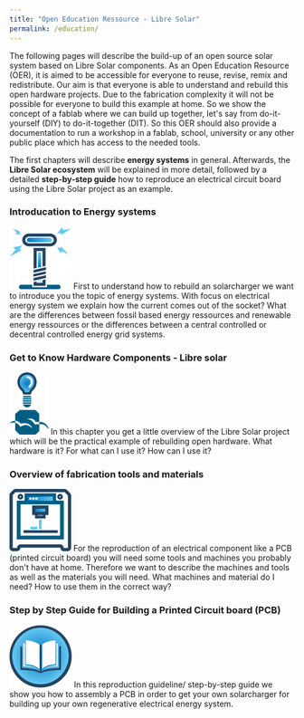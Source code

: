 ```yaml
---
title: "Open Education Ressource - Libre Solar"
permalink: /education/
---
```


The following pages will describe the build-up of an open source solar system based on Libre Solar components. As an Open Education Resource (OER), it is aimed to be accessible for everyone to reuse, revise, remix and redistribute.
Our aim is that everyone is able to understand and rebuild this open hardware projects.
Due to the fabrication complexity it will not be possible for everyone to build this example at home. So we show the concept of a fablab where we can build up together, let's say from do-it-yourself (DIY) to do-it-together (DIT).
So this OER should also provide a documentation to run a workshop in a fablab, school, university or any other public place which has access to the needed tools.

The first chapters will describe **energy systems** in general. Afterwards, the **Libre Solar ecosystem** will be explained in more detail, followed by a detailed **step-by-step guide** how to reproduce an electrical circuit board using the Libre Solar project as an example.

### Introducation to Energy systems
![intro_energy](/media_files/intro_energy.png)
First to understand how to rebuild an solarcharger we want to introduce you the topic of energy systems. With focus on electrical energy system we explain how the current comes out of the socket? What are the differences between fossil based energy ressources and renewable energy ressources or the differences between a central controlled or decentral controlled energy grid systems.

### Get to Know Hardware Components - Libre solar
![intro_libresolar](/media_files/intro_libresolar.png)
In this chapter you get a little overview of the Libre Solar project which will be the practical example of rebuilding open hardware.
What hardware is it? For what can I use it? How can I use it?

### Overview of fabrication tools and materials
![intro_tools](/media_files/intro_tools.png)
For the reproduction of an electrical component like a PCB (printed circuit board) you will need some tools and machines you probably don't have at home. Therefore we want to describe the machines and tools as well as the materials you will need.
What machines and material do I need? How to use them in the correct way?

### Step by Step Guide for Building a Printed Circuit board (PCB)
![intro_stepguide](/media_files/intro_stepguide.png)
In this reproduction guideline/ step-by-step guide we show you how to assembly a PCB in order to get your own solarcharger for building up your own regenerative electrical energy system.
